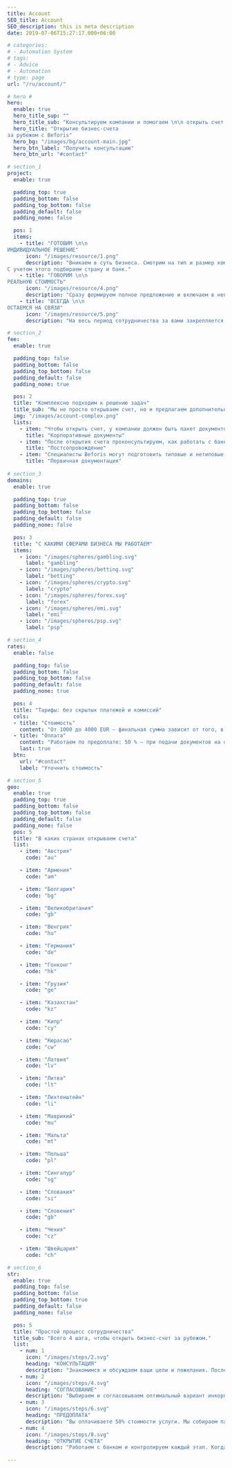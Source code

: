 ```yaml
---
title: Account
SEO_title: Account
SEO_description: this is meta description
date: 2019-07-06T15:27:17.000+06:00

# categories:
# - Automation System
# tags:
# - Advice
# - Automation
# type: page
url: "/ru/account/"

# hero #
hero: 
  enable: true
  hero_title_sup: ""
  hero_title_sub: "Консультируем компании и помогаем \n\n открыть счет в иностранном банке или EMI"
  hero_title: "Открытие бизнес-счета
за рубежом с Beforis"
  hero_bg: "/images/bg/account-main.jpg"
  hero_btn_label: "Получить консультацию"
  hero_btn_url: "#contact"

# section_1
project:
  enable: true

  padding_top: true
  padding_bottom: false
  padding_top_bottom: false
  padding_default: false
  padding_none: false

  pos: 1
  items: 
    - title: "ГОТОВИМ \n\n
ИНДИВИДУАЛЬНОЕ РЕШЕНИЕ"
      icon: "/images/resource/1.png"
      description: "Вникаем в суть бизнеса. Смотрим на тип и размер компании, географию работы и контрагентов.
С учетом этого подбираем страну и банк."
    - title: "ГОВОРИМ \n\n
РЕАЛЬНУЮ СТОИМОСТЬ"
      icon: "/images/resource/4.png"
      description: "Сразу формируем полное предложение и включаем в него все необходимые сервисы и услуги. Так наши клиенты сразу понимают объем работ и финальную стоимость."
    - title: "ВСЕГДА \n\n
ОСТАЕМСЯ НА СВЯЗИ"
      icon: "/images/resource/5.png"
      description: "На весь период сотрудничества за вами закрепляется персональный менеджер, чтобы вы оперативно получали информацию и знали, к кому обратиться за помощью."

# section_2
fee:   
  enable: true

  padding_top: false
  padding_bottom: false
  padding_top_bottom: false
  padding_default: false
  padding_none: true

  pos: 2
  title: "Комплексно подходим к решению задач"
  title_sub: "Мы не просто открываем счет, но и предлагаем дополнительные сервисы, чтобы компания комфортно работала за рубежом."
  img: "/images/account-complex.png"
  lists:
    - item: "Чтобы открыть счет, у компании должен быть пакет документов, например, сертификат о регистрации, устав, сертификат соответствия. Если чего-то не хватает, или документ просрочен, мы поможем это исправить."
      title: "Корпоративные документы"
    - item: "После открытия счета проконсультируем, как работать с банком и проводить платежные операции в выбранной юрисдикции."
      title: "Постсопровождение"
    - item: "Специалисты Beforis могут подготовить типовые и нетиповые договоры; проверить договор от ваших партнеров и подсказать, как избежать рисков."
      title: "Первичная документация"
  
# section_3
domains:
  enable: true

  padding_top: true
  padding_bottom: false
  padding_top_bottom: false
  padding_default: false
  padding_none: false

  pos: 3
  title: "С КАКИМИ СФЕРАМИ БИЗНЕСА МЫ РАБОТАЕМ"
  items:
    - icon: "/images/spheres/gambling.svg" 
      label: "gambling"
    - icon: "/images/spheres/betting.svg" 
      label: "betting"
    - icon: "/images/spheres/crypto.svg" 
      label: "crypto"
    - icon: "/images/spheres/forex.svg" 
      label: "forex"
    - icon: "/images/spheres/emi.svg" 
      label: "emi"
    - icon: "/images/spheres/psp.svg" 
      label: "psp"

# section_4
rates:
  enable: false

  padding_top: false
  padding_bottom: false
  padding_top_bottom: false
  padding_default: false
  padding_none: true

  pos: 4
  title: "Тарифы: без скрытых платежей и комиссий"
  cols:
  - title: "Стоимость"
    content: "От 1000 до 4000 EUR — финальная сумма зависит от того, в какой стране вы хотите открыть счет."
  - title: "Оплата"
    content: "Работаем по предоплате: 50 % — при подачи документов на открытие счета, остальная сумма — после получения реквизитов счета."
    last: true
  btn:
    url: "#contact"
    label: "Уточнить стоимость"

# section_5
geo:
  enable: true
  padding_top: true
  padding_bottom: false
  padding_top_bottom: false
  padding_default: false
  padding_none: false
  pos: 5
  title: "В каких странах открываем счета"
  list:
    - item: "Австрия"
      code: "au"

    - item: "Армения"
      code: "am"

    - item: "Болгария"
      code: "bg"

    - item: "Великобритания"
      code: "gb"

    - item: "Венгрия"
      code: "hu"

    - item: "Германия"
      code: "de"

    - item: "Гонконг"
      code: "hk"

    - item: "Грузия"
      code: "ge"

    - item: "Казахстан"
      code: "kz"

    - item: "Кипр"
      code: "cy"

    - item: "Кюрасао"
      code: "cw"

    - item: "Латвия"
      code: "lv"

    - item: "Литва"
      code: "lt"

    - item: "Лихтенштейн"
      code: "li"

    - item: "Маврикий"
      code: "mu"

    - item: "Мальта"
      code: "mt"

    - item: "Польша"
      code: "pl"

    - item: "Сингапур"
      code: "sg"

    - item: "Словакия"
      code: "si"

    - item: "Словения"
      code: "gb"

    - item: "Чехия"
      code: "cz"

    - item: "Швейцария"
      code: "ch"

# section_6
str:
  enable: true
  padding_top: false
  padding_bottom: false
  padding_top_bottom: true
  padding_default: false
  padding_none: false

  pos: 5
  title: "Простой процесс сотрудничества"
  title_sub: "Всего 4 шага, чтобы открыть бизнес-счет за рубежом."
  list:
    - num: 1
      icon: "/images/steps/2.svg"
      heading: "КОНСУЛЬТАЦИЯ"
      description: "Знакомимся и обсуждаем ваши цели и пожелания. После этого менеджер формирует несколько предложений." 
    - num: 2
      icon: "/images/steps/4.svg"
      heading: "СОГЛАСОВАНИЕ"
      description: "Выбираем и согласовываем оптимальный вариант инкорпорации. Условия закрепляем в договоре."
    - num: 3
      icon: "/images/steps/6.svg"
      heading: "ПРЕДОПЛАТА"
      description: "Вы оплачиваете 50% стоимости услуги. Мы собираем пакет документов и запускаем процесс открытия счета."
    - num: 4
      icon: "/images/steps/8.svg"
      heading: "ОТКРЫТИЕ СЧЕТА"
      description: "Работаем с банком и контролируем каждый этап. Когда все готово — передаем вам реквизиты и доступы к счету, а вы оплачиваете оставшиеся 50%."
      
---
```

